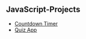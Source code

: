 ## JavaScript-Projects

- [Countdown Timer](https://pankaj-singhr.github.io/JavaScript-Projects/Countdown-Timer)
- [Quiz App](https://pankaj-singhr.github.io/JavaScript-Projects/Quiz-App)
